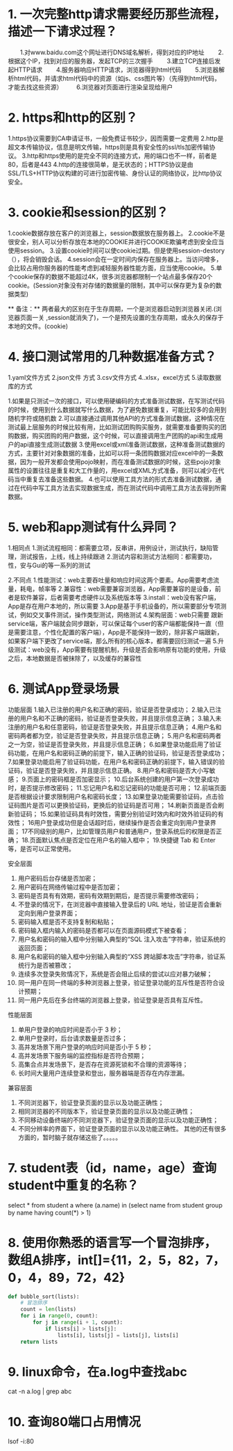 # 1. 一次完整http请求需要经历那些流程，描述一下请求过程？
　　1.对www.baidu.com这个网址进行DNS域名解析，得到对应的IP地址
　　2.根据这个IP，找到对应的服务器，发起TCP的三次握手
　　3.建立TCP连接后发起HTTP请求
　　4.服务器响应HTTP请求，浏览器得到html代码
　　5.浏览器解析html代码，并请求html代码中的资源（如js、css图片等）（先得到html代码，才能去找这些资源）
　　6.浏览器对页面进行渲染呈现给用户

# 2. https和http的区别？
1.https协议需要到CA申请证书，一般免费证书较少，因而需要一定费用
2.http是超文本传输协议，信息是明文传输，https则是具有安全性的ssl/tls加密传输协议。
3.http和https使用的是完全不同的连接方式，用的端口也不一样，前者是80，后者是443
4.http的连接很简单，是无状态的；HTTPS协议是由SSL/TLS+HTTP协议构建的可进行加密传输、身份认证的网络协议，比http协议安全。

# 3. cookie和session的区别？
1.cookie数据存放在客户的浏览器上，session数据放在服务器上。
2.cookie不是很安全，别人可以分析存放在本地的COOKIE并进行COOKIE欺骗考虑到安全应当使用session。
3.设置cookie时间可以使cookie过期。但是使用session-destory（），将会销毁会话。
4.session会在一定时间内保存在服务器上。当访问增多，会比较占用你服务器的性能考虑到减轻服务器性能方面，应当使用cookie。
5.单个cookie保存的数据不能超过4K，很多浏览器都限制一个站点最多保存20个cookie。(Session对象没有对存储的数据量的限制，其中可以保存更为复杂的数据类型)

** 备注：**
两者最大的区别在于生存周期，一个是浏览器启动到浏览器关闭.(浏览器页面一关 ,session就消失了)，一个是预先设置的生存周期，或永久的保存于本地的文件。(cookie)

# 4. 接口测试常用的几种数据准备方式？
1.yaml文件方式
2.json文件 方式
3.csv文件方式
4..xlsx，excel方式
5.读取数据库的方式

1.如果是只测试一次的接口，可以使用硬编码的方式准备测试数据，在写测试代码的时候，使用到什么数据就写什么数据，为了避免数据重复，可能比较多的会用到随机字符或随机数
2.可以直接通过调用其他API的方式准备测试数据，这种情况在测试最上层服务的时候比较有用，比如测试团购购买服务，就需要准备要购买的团购数据，购买团购的用户数据，这个时候，可以直接调用生产团购的api和生成用户的api直接生成测试数据
3.使用excel或xml准备测试数据，这种准备测试数据的方式，主要针对对象数据的准备，比如可以将一条团购数据对应excel中的一条数据，因为一般开发都会使用pojo映射，而在准备测试数据的时候，这些pojo对象属性的设置往往是重复和大工作量的，用excel或XML方式准备，则可以减少在代码当中重复去准备这些数据。
4.也可以使用工具方法的形式去准备测试数据，通过在代码中写工具方法去实现数据生成，而在测试代码中调用工具方法去得到所需数据。

# 5. web和app测试有什么异同？
1.相同点
1.测试流程相同：都需要立项，反串讲，用例设计，测试执行，缺陷管理，测试报告，上线，线上持续跟进
2.测试内容和测试方法相同：都需要功，性，安与Gui的等一系列的测试

2.不同点
1.性能测试：web主要吞吐量和响应时间这两个要素。App需要考虑流量，耗电，帧率等
2.兼容性：web需要兼容浏览器，App需要兼容的是设备，前者是软件兼容，后者需要考虑硬件以及系统版本等
3.install：web没有客户端，App是存在用户本地的，所以需要
3.App是基于手机设备的，所以需要部分专项测试，例如交叉事件测试，操作类型测试，网络测试
4.架构层面：web只需要 跟新service端，客户端就会同步跟新，可以保证每个user的客户端都能保持一直（但是需要注意，个性化配置的客户端），App是不能保持一致的，除非客户端跟新，如果客户端下更改了service端，那么所有的核心版本，都需要回归测试一遍
5.升级测试：web没有，App需要有提醒机制，升级是否会影响原有功能的使用，升级之后，本地数据是否被抹除了，以及缓存的兼容性

# 6. 测试App登录场景
功能层面
1.输入已注册的用户名和正确的密码，验证是否登录成功；
2.输入已注册的用户名和不正确的密码，验证是否登录失败，并且提示信息正确；
3.输入未注册的用户名和任意密码，验证是否登录失败，并且提示信息正确；
4.用户名和密码两者都为空，验证是否登录失败，并且提示信息正确；
5.用户名和密码两者之一为空，验证是否登录失败，并且提示信息正确；
6.如果登录功能启用了验证码功能，在用户名和密码正确的前提下，输入正确的验证码，验证是否登录成功；
7.如果登录功能启用了验证码功能，在用户名和密码正确的前提下，输入错误的验证码，验证是否登录失败，并且提示信息正确。
8.用户名和密码是否大小写敏感；
9.页面上的密码框是否加密显示；
10.后台系统创建的用户第一次登录成功时，是否提示修改密码；
11.忘记用户名和忘记密码的功能是否可用；
12.前端页面是否根据设计要求限制用户名和密码长度；
13.如果登录功能需要验证码，点击验证码图片是否可以更换验证码，更换后的验证码是否可用；
14.刷新页面是否会刷新验证码；
15.如果验证码具有时效性，需要分别验证时效内和时效外验证码的有效性；
16用户登录成功但是会话超时后，继续操作是否会重定向到用户登录界面；
17不同级别的用户，比如管理员用户和普通用户，登录系统后的权限是否正确；
18.页面默认焦点是否定位在用户名的输入框中；
19.快捷键 Tab 和 Enter 等，是否可以正常使用。

安全层面
1. 用户密码后台存储是否加密；
2. 用户密码在网络传输过程中是否加密；
3. 密码是否具有有效期，密码有效期到期后，是否提示需要修改密码；
4. 不登录的情况下，在浏览器中直接输入登录后的 URL 地址，验证是否会重新定向到用户登录界面；
5. 密码输入框是否不支持复制和粘贴；
6. 密码输入框内输入的密码是否都可以在页面源码模式下被查看；
7. 用户名和密码的输入框中分别输入典型的“SQL 注入攻击”字符串，验证系统的返回页面；
8. 用户名和密码的输入框中分别输入典型的“XSS 跨站脚本攻击”字符串，验证系统行为是否被篡改；
9. 连续多次登录失败情况下，系统是否会阻止后续的尝试以应对暴力破解；
10. 同一用户在同一终端的多种浏览器上登录，验证登录功能的互斥性是否符合设计预期；
11. 同一用户先后在多台终端的浏览器上登录，验证登录是否具有互斥性。

性能层面
1. 单用户登录的响应时间是否小于 3 秒；
2. 单用户登录时，后台请求数量是否过多；
3. 高并发场景下用户登录的响应时间是否小于 5 秒；
4. 高并发场景下服务端的监控指标是否符合预期；
5. 高集合点并发场景下，是否存在资源死锁和不合理的资源等待；
6. 长时间大量用户连续登录和登出，服务器端是否存在内存泄漏。

兼容层面
1. 不同浏览器下，验证登录页面的显示以及功能正确性；
2. 相同浏览器的不同版本下，验证登录页面的显示以及功能正确性；
3. 不同移动设备终端的不同浏览器下，验证登录页面的显示以及功能正确性；
4. 不同分辨率的界面下，验证登录页面的显示以及功能正确性。
其他的还有很多方面的，暂时脑子就存储这些了。。。。。

# 7. student表（id，name，age）查询student中重复的名称？
select * from student a where (a.name) in  (select name from student group by name  having count(*) > 1)

# 8. 使用你熟悉的语言写一个冒泡排序，数组A排序，int[]={11，2，5，82，7，0，4，89，72，42}
```python
def bubble_sort(lists):
    # 冒泡排序
    count = len(lists)
    for i in range(0, count):
        for j in range(i + 1, count):
            if lists[i] > lists[j]:
                lists[i], lists[j] = lists[j], lists[i]
    return lists
```

# 9. linux命令，在a.log中查找abc
cat -n a.log | grep abc 

# 10. 查询80端口占用情况
lsof -i:80
